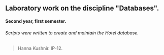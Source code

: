 ## Laboratory work on the discipline "Databases".
#### Second year, first semester.
###### Scripts were written to create and maintain the Hotel database.
> Hanna Kushnir. IP-12.
